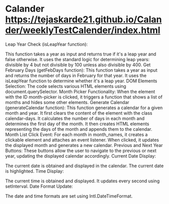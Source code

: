# Calander  https://tejaskarde21.github.io/Calander/weeklyTestCalender/index.html

Leap Year Check (isLeapYear function):

This function takes a year as input and returns true if it's a leap year and false otherwise.
It uses the standard logic for determining leap years: divisible by 4 but not divisible by 100 unless also divisible by 400.
Get February Days (getFebDays function):
This function takes a year as input and returns the number of days in February for that year. It uses the isLeapYear function to determine whether it's a leap year.
DOM Elements Selection:
The code selects various HTML elements using document.querySelector.
Month Picker Functionality:
When the element with the ID month-picker is clicked, it triggers a function that shows a list of months and hides some other elements.
Generate Calendar (generateCalendar function):
This function generates a calendar for a given month and year.
It first clears the content of the element with the class calendar-days.
It calculates the number of days in each month and determines the first day of the month.
It then creates HTML elements representing the days of the month and appends them to the calendar.
Month List Click Event:
For each month in month_names, it creates a clickable element and attaches an event listener. When clicked, it updates the displayed month and generates a new calendar.
Previous and Next Year Buttons:
These buttons allow the user to navigate to the previous or next year, updating the displayed calendar accordingly.
Current Date Display:

The current date is obtained and displayed in the calendar. The current date is highlighted.
Time Display:

The current time is obtained and displayed. It updates every second using setInterval.
Date Format Update:

The date and time formats are set using Intl.DateTimeFormat.
